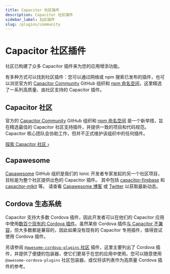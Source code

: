 ```yaml
---
title: Capacitor 社区插件
description: Capacitor 社区插件
sidebar_label: 社区插件
slug: /plugins/community
---
```


# Capacitor 社区插件

社区已构建了众多 Capacitor 插件来为您的应用增添功能。

有多种方式可以找到社区插件：您可以通过网络或 npm 搜索已发布的插件，也可以浏览官方的 [Capacitor Community](https://github.com/capacitor-community) GitHub 组织和 [npm 命名空间](https://npmjs.com/~capacitor-community)，这里精选了一系列高质量、由社区支持的 Capacitor 插件。

## Capacitor 社区

官方的 [Capacitor Community](https://github.com/capacitor-community) GitHub 组织和 [npm 命名空间](https://npmjs.com/~capacitor-community) 是一个新举措，旨在精选最佳的 Capacitor 社区支持插件，并提供一致的项目和代码规范。Capacitor 核心团队会协助工作，但并不正式维护该组织中的任何插件。

[探索 Capacitor 社区 &#8250;](https://github.com/capacitor-community)

## Capawesome

[Capawesome](https://github.com/capawesome-team) GitHub 组织是我们的 Ionic 开发者专家发起的另一个社区项目，目标是为整个社区提供出色的 Capacitor 插件。
其中包括 [capacitor-firebase](https://github.com/capawesome-team/capacitor-firebase) 和 [capacitor-mlkit](https://github.com/capawesome-team/capacitor-mlkit) 等。
请查看 [Capawesome 博客](https://capawesome.io/blog/) 或 [Twitter](https://twitter.com/capawesomeio) 以获取最新动态。

## Cordova 生态系统

Capacitor 支持大多数 Cordova 插件，因此开发者可以在他们的 Capacitor 应用中使用[数百个现有的 Cordova 插件](https://cordova.apache.org/plugins/)。虽然某些 Cordova 插件[与 Capacitor 不兼容](/plugins/cordova.md#known-incompatible-plugins)，但大多数都是兼容的，因此如果没有现有的 Capacitor 专用插件，值得尝试使用 Cordova 插件。

另请参阅 [`@awesome-cordova-plugins` 社区](https://github.com/danielsogl/awesome-cordova-plugins) 插件，这里主要列出了 Cordova 插件，并提供了便捷的包装器，使它们更易于在您的应用中使用。您可以随意使用 `@awesome-cordova-plugins` 社区包装器，或仅将该列表作为高质量 Cordova 插件的参考。
